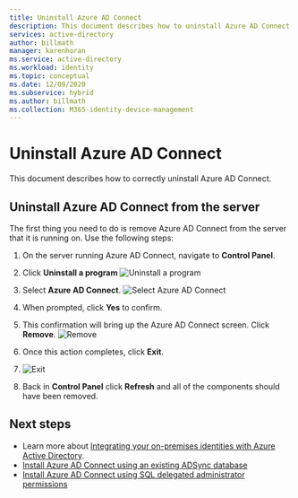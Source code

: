 ```yaml
---
title: Uninstall Azure AD Connect
description: This document describes how to uninstall Azure AD Connect.
services: active-directory
author: billmath
manager: karenhoran
ms.service: active-directory
ms.workload: identity
ms.topic: conceptual
ms.date: 12/09/2020
ms.subservice: hybrid
ms.author: billmath
ms.collection: M365-identity-device-management
---
```


# Uninstall Azure AD Connect

This document describes how to correctly uninstall Azure AD Connect.

## Uninstall Azure AD Connect from the server
The first thing you need to do is remove Azure AD Connect from the server that it is running on.  Use the following steps:

 1. On the server running Azure AD Connect, navigate to **Control Panel**.
 2. Click **Uninstall a program**
 ![Uninstall a program](media/how-to-connect-uninstall/uninstall-1.png)</br>
 
 3. Select **Azure AD Connect**.
 ![Select Azure AD Connect](media/how-to-connect-uninstall/uninstall-2.png)</br>
 
 4. When prompted, click **Yes** to confirm.
 5. This confirmation will bring up the Azure AD Connect screen.  Click **Remove**.
 ![Remove](media/how-to-connect-uninstall/uninstall-3.png)</br>
 
 6. Once this action completes, click **Exit**.
 7. ![Exit](media/how-to-connect-uninstall/uninstall-4.png)</br>
 
 8. Back in **Control Panel** click **Refresh** and all of the components should have been removed.


## Next steps

- Learn more about [Integrating your on-premises identities with Azure Active Directory](whatis-hybrid-identity.md).
- [Install Azure AD Connect using an existing ADSync database](how-to-connect-install-existing-database.md)
- [Install Azure AD Connect using SQL delegated administrator permissions](how-to-connect-install-sql-delegation.md)

